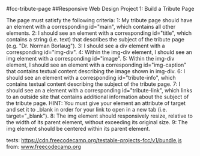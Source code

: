 #fcc-tribute-page
##Responsive Web Design Project 1: Build a Tribute Page

The page must satisfy the following criteria:
1: My tribute page should have an element with a corresponding id="main", which contains all other elements.
2: I should see an element with a corresponding id="title", which contains a string (i.e. text) that describes the subject of the tribute page (e.g. "Dr. Norman Borlaug").
3: I should see a div element with a corresponding id="img-div".
4: Within the img-div element, I should see an img element with a corresponding id="image".
5: Within the img-div element, I should see an element with a corresponding id="img-caption" that contains textual content describing the image shown in img-div.
6: I should see an element with a corresponding id="tribute-info", which contains textual content describing the subject of the tribute page.
7: I should see an a element with a corresponding id="tribute-link", which links to an outside site that contains additional information about the subject of the tribute page. HINT: You must give your element an attribute of target and set it to _blank in order for your link to open in a new tab (i.e. target="_blank").
8: The img element should responsively resize, relative to the width of its parent element, without exceeding its original size.
9: The img element should be centered within its parent element.

tests: https://cdn.freecodecamp.org/testable-projects-fcc/v1/bundle.js
from: www.freecodecamp.org
